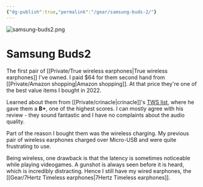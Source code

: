 ```yaml
---
{"dg-publish":true,"permalink":"/gear/samsung-buds-2/"}
---
```


![samsung-buds2.png](/img/user/Embeds/samsung-buds2.png)
# Samsung Buds2

The first pair of [[Private/True wireless earphones\|True wireless earphones]] I've owned. I paid $64 for them second hand from [[Private/Amazon shopping\|Amazon shopping]]. At that price they're one of the best value items I bought in 2022.

Learned about them from [[Private/crinacle\|crinacle]]'s [TWS list](https://crinacle.com/guide/tws/), where he gave them a **B+**, one of the highest scores. I can mostly agree with his review - they sound fantastic and I have no complaints about the audio quality.

Part of the reason I bought them was the wireless charging. My previous pair of wireless earphones charged over Micro-USB and were quite frustrating to use.

Being wireless, one drawback is that the latency is sometimes noticeable while playing videogames. A gunshot is always seen before it is heard, which is incredibly distracting. Hence I still have my wired earphones, the [[Gear/7Hertz Timeless earphones\|7Hertz Timeless earphones]].
